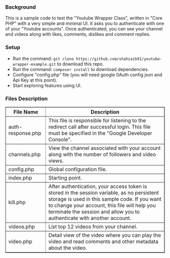 <h3>Background</h3>
<p>This is a sample code to test the "Youtube Wrapper Class", written in "Core PHP" with a very simple and minimal UI. It asks you to authenticate with one of your "Youtube accounts". Once authenticated, you can see your channel and videos along with likes, comments, dislikes and comment replies.</p>
<h3>Setup</h3>
<ul>
    <li>Run the command: <code>git clone https://github.com/shahzaib91/youtube-wrapper-example.git</code> to download this repo.</li>
    <li>Run the command: <code>composer install</code> to download dependencies.</li>
    <li>Configure "config.php" file (you will need google 0Auth config json and Api Key at this point).</li>
    <li>Start exploring features using UI.</li>
</ul>
<h3>Files Description</h3>
<table style="width:100%" border="1" cellpadding="2" cellspacing="0">
    <thead>
        <tr>
            <th>File Name</th>
            <th>Description</th>
        </tr>
    </thead>
    <tbody>
        <tr>
            <td>auth-response.php</td>
            <td>
                This file is responsible for listening to the redirect call after successful login. This file must be specified in the "Google Developer Console".
            </td>
        </tr>
        <tr>
            <td>channels.php</td>
            <td>
                View the channel associated with your account along with the number of followers and video views.
            </td>
        </tr>
        <tr>
            <td>config.php</td>
            <td>
                Global configuration file.
            </td>
        </tr>
        <tr>
            <td>index.php</td>
            <td>
                Starting point.
            </td>
        </tr>
        <tr>
            <td>kill.php</td>
            <td>
                After authentication, your access token is stored in the session variable, as no persistent storage is used in this sample code. If you want to change your account, this file will help you terminate the session and allow you to authenticate with another account.
            </td>
        </tr>
        <tr>
            <td>videos.php</td>
            <td>
                List top 12 videos from your channel.
            </td>
        </tr>
        <tr>
            <td>video.php</td>
            <td>
                Detail view of the video where you can play the video and read comments and other metadata about the video.
            </td>
        </tr>
    </tbody>
</table>